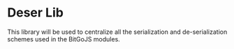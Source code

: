 # Deser Lib

This library will be used to centralize all the serialization and de-serialization schemes used in the BitGoJS modules.
